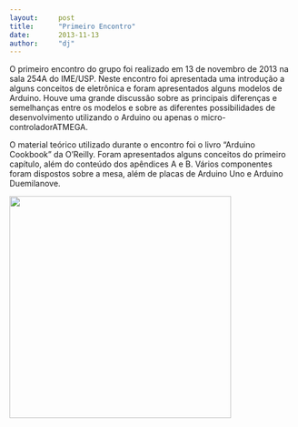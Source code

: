 ```yaml
---
layout:     post
title:      "Primeiro Encontro"
date:       2013-11-13
author:     "dj"
---
```

O primeiro encontro do grupo foi realizado em 13 de novembro de 2013 na sala 254A do IME/USP. Neste encontro foi apresentada uma introdução a alguns conceitos de eletrônica e foram apresentados alguns modelos de Arduino. Houve uma grande discussão sobre as principais diferenças e semelhanças entre os modelos e sobre as diferentes possibilidades de desenvolvimento utilizando o Arduino ou apenas o micro-controladorATMEGA.

O material teórico utilizado durante o encontro foi o livro “Arduino Cookbook” da O’Reilly. Foram apresentados alguns conceitos do primeiro capítulo, além do conteúdo dos apêndices A e B. Vários componentes foram dispostos sobre a mesa, além de placas de Arduino Uno e Arduino Duemilanove.

<img src="{{ site.baseurl }}/img/cook.jpg" style="margin: 0 auto; height: 390px;">
